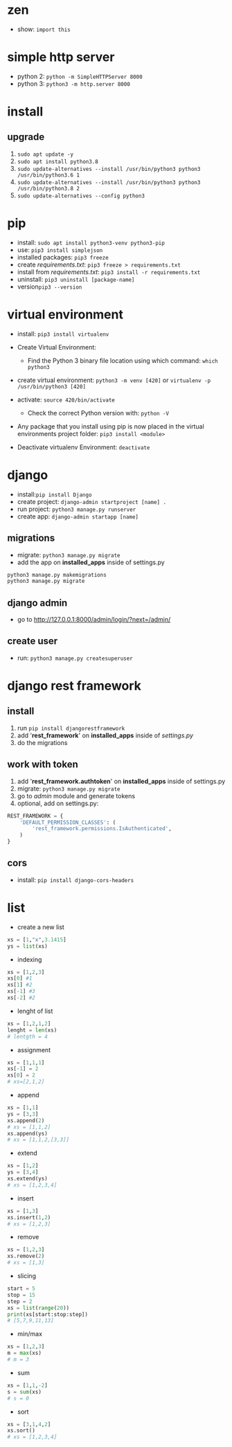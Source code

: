 # zen

- show: `import this`

# simple http server

- python 2: `python -m SimpleHTTPServer 8000`
- python 3: `python3 -m http.server 8000`

# install

## upgrade

1. `sudo apt update -y`
2. `sudo apt install python3.8`
3. `sudo update-alternatives --install /usr/bin/python3 python3 /usr/bin/python3.6 1`
4. `sudo update-alternatives --install /usr/bin/python3 python3 /usr/bin/python3.8 2`
5. `sudo update-alternatives --config python3`

# pip

- install: `sudo apt install python3-venv python3-pip`
- use: `pip3 install simplejson`
- installed packages: `pip3 freeze`
- create _requirements.txt_: `pip3 freeze > requirements.txt`
- install from _requirements.txt_: `pip3 install -r requirements.txt`
- uninstall: `pip3 uninstall [package-name]`
- version`pip3 --version`

# virtual environment

- install: `pip3 install virtualenv`
- Create Virtual Environment:

  - Find the Python 3 binary file location using which command: `which python3`

- create virtual environment: `python3 -m venv [420]` or `virtualenv -p /usr/bin/python3 [420]`

- activate: `source 420/bin/activate`

  - Check the correct Python version with: `python -V`

- Any package that you install using pip is now placed in the virtual environments project folder: `pip3 install <module>`

- Deactivate virtualenv Environment: `deactivate`

# django

- install:`pip install Django`
- create project: `django-admin startproject [name] .`
- run project: `python3 manage.py runserver`
- create app: `django-admin startapp [name]`

## migrations

- migrate: `python3 manage.py migrate`
- add the app on **installed_apps** inside of settings.py

```python
python3 manage.py makemigrations
python3 manage.py migrate
```

## django admin

- go to <http://127.0.0.1:8000/admin/login/?next=/admin/>

## create user

- run: `python3 manage.py createsuperuser`

# django rest framework

## install

1. run `pip install djangorestframework`
2. add '**rest_framework**' on **installed_apps** inside of _settings.py_
3. do the migrations

## work with token

1. add '**rest_framework.authtoken**' on **installed_apps** inside of settings.py
2. migrate: `python3 manage.py migrate`
3. go to _admin_ module and generate tokens
4. optional, add on settings.py:

```python
REST_FRAMEWORK = {
    'DEFAULT_PERMISSION_CLASSES': (
        'rest_framework.permissions.IsAuthenticated',
    )
}
```

## cors

- install: `pip install django-cors-headers`

# list

- create a new list

```python
xs = [1,"x",3.1415]
ys = list(xs)
```

- indexing

```python
xs = [1,2,3]
xs[0] #1
xs[1] #2
xs[-1] #3
xs[-2] #2
```

- lenght of list

```python
xs = [1,2,1,2]
lenght = len(xs)
# lentgth = 4
```

- assignment

```python
xs = [1,1,1]
xs[-1] = 2
xs[0] = 2
# xs=[2,1,2]
```

- append

```python
xs = [1,1]
ys = [3,3]
xs.append(2)
# xs = [1,1,2]
xs.append(ys)
# xs = [1,1,2,[3,3]]
```

- extend

```python
xs = [1,2]
ys = [3,4]
xs.extend(ys)
# xs = [1,2,3,4]
```

- insert

```python
xs = [1,3]
xs.insert(1,2)
# xs = [1,2,3]
```

- remove

```python
xs = [1,2,3]
xs.remove(2)
# xs = [1,3]
```

- slicing

```python
start = 5
stop = 15
step = 2
xs = list(range(20))
print(xs[start:stop:step])
# [5,7,9,11,13]
```

- min/max

```python
xs = [1,2,3]
m = max(xs)
# m = 3
```

- sum

```python
xs = [1,1,-2]
s = sum(xs)
# s = 0
```

- sort

```python
xs = [3,1,4,2]
xs.sort()
# xs = [1,2,3,4]
```

